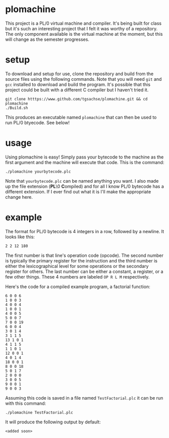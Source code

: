 # plomachine

This project is a PL/0 virtual machine and compiler. It's being built for class but it's such an interesting project that I felt it was worthy of a repository. The only component available is the virtual machine at the moment, but this will change as the semester progresses.

# setup
To download and setup for use, clone the repository and build from the source files using the following commands. Note that you will need `git` and `gcc` installed to download and build the program. It's possible that this project could be built with a different C compiler but I haven't tried it.
```
git clone htttps://www.github.com/tgsachse/plomachine.git && cd plomachine
./Build.sh
```
This produces an executable named `plomachine` that can then be used to run PL/0 btyecode. See below!

# usage
Using plomachine is easy! Simply pass your bytecode to the machine as the first argument and the machine will execute that code. This is the command:
```
./plomachine yourbytecode.plc
```
Note that `yourbytecode.plc` can be named anything you want. I also made up the file extension (**PL**\0 **C**ompiled) and for all I know PL/0 bytecode has a different extension. If I ever find out what it is I'll make the appropriate change here.

# example
The format for PL/0 bytecode is 4 integers in a row, followed by a newline. It looks like this:
```
2 2 12 180
```
The first number is that line's operation code (opcode). The second number is typically the primary register for the instruction and the third number is either the lexicographical level for some operations or the secondary register for others. The last number can be either a constant, a register, or a few other things. These 4 numbers are labeled `OP R L M` respectively.

Here's the code for a compiled example program, a factorial function:
```
6 0 0 6
1 0 0 3
4 0 0 4
1 0 0 1
4 0 0 5
5 0 0 7
7 0 0 19
6 0 0 4
3 0 1 4
3 1 1 5
13 1 0 1
4 1 1 5
1 1 0 1
12 0 0 1
4 0 1 4
18 0 0 1
8 0 0 18
5 0 1 7
2 0 0 0
3 0 0 5
9 0 0 1
9 0 0 3
```
Assuming this code is saved in a file named `TestFactorial.plc` it can be run with this command:
```
./plomachine TestFactorial.plc
```
It will produce the following output by default:
```
<added soon>
```
